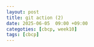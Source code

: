 ```yaml
---
layout: post
title: git action (2)
date: 2025-06-05  09:00 +09:00
categoties: [cbcp, week10]
tags: [cbcp]
---
```

